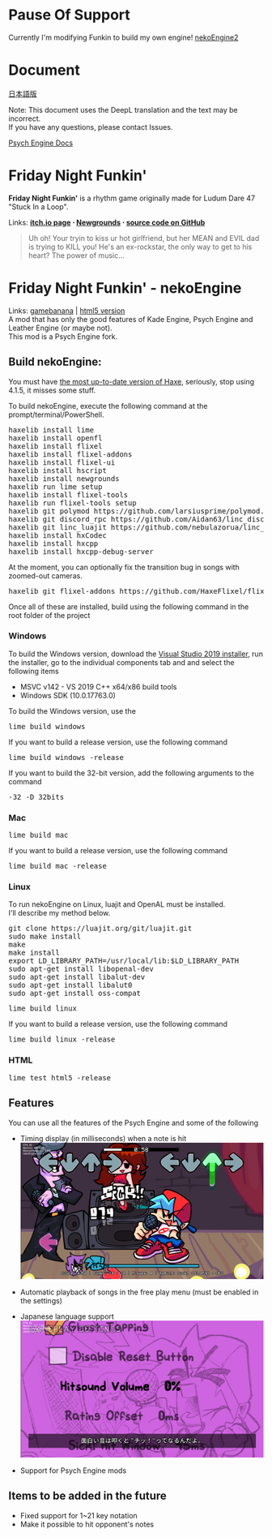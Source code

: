# Pause Of Support
Currently I'm modifying Funkin to build my own engine! [nekoEngine2](https://github.com/nennneko5787/FNF-nekoEngine2)
# Document
[日本語版](README_ja-jp.md)  

Note: This document uses the DeepL translation and the text may be incorrect.  
If you have any questions, please contact Issues.  
  
[Psych Engine Docs](PsychEngine.md)
# Friday Night Funkin'
**Friday Night Funkin'** is a rhythm game originally made for Ludum Dare 47 "Stuck In a Loop".

Links: **[itch.io page](https://ninja-muffin24.itch.io/funkin) ⋅ [Newgrounds](https://www.newgrounds.com/portal/view/770371) ⋅ [source code on GitHub](https://github.com/ninjamuffin99/Funkin)**
> Uh oh! Your tryin to kiss ur hot girlfriend, but her MEAN and EVIL dad is trying to KILL you! He's an ex-rockstar, the only way to get to his heart? The power of music... 

# Friday Night Funkin' - nekoEngine
Links: [gamebanana](https://gamebanana.com/mods/406751) | [html5 version](https://www.nennneko5787.ml/FNF-nekoEngine)  
A mod that has only the good features of Kade Engine, Psych Engine and Leather Engine (or maybe not).  
This mod is a Psych Engine fork.

## Build nekoEngine:
You must have [the most up-to-date version of Haxe](https://haxe.org/download/), seriously, stop using 4.1.5, it misses some stuff.  

To build nekoEngine, execute the following command at the prompt/terminal/PowerShell.  
<pre>
haxelib install lime
haxelib install openfl
haxelib install flixel
haxelib install flixel-addons
haxelib install flixel-ui
haxelib install hscript
haxelib install newgrounds
haxelib run lime setup
haxelib install flixel-tools
haxelib run flixel-tools setup
haxelib git polymod https://github.com/larsiusprime/polymod.git
haxelib git discord_rpc https://github.com/Aidan63/linc_discord-rpc
haxelib git linc_luajit https://github.com/nebulazorua/linc_luajit
haxelib install hxCodec
haxelib install hxcpp
haxelib install hxcpp-debug-server
</pre>
At the moment, you can optionally fix the transition bug in songs with zoomed-out cameras.
<pre>
haxelib git flixel-addons https://github.com/HaxeFlixel/flixel-addons
</pre>
Once all of these are installed, build using the following command in the root folder of the project
### Windows
To build the Windows version, download the [Visual Studio 2019 installer](https://download.visualstudio.microsoft.com/download/pr/3105fcfe-e771-41d6-9a1c-fc971e7d03a7/8eb13958dc429a6e6f7e0d6704d43a55f18d02a253608351b6bf6723ffdaf24e/vs_Community.exe), run the installer, go to the individual components tab and and select the following items

* MSVC v142 - VS 2019 C++ x64/x86 build tools
* Windows SDK (10.0.17763.0)

To build the Windows version, use the
<pre>
lime build windows
</pre>
If you want to build a release version, use the following command
<pre>
lime build windows -release
</pre>
If you want to build the 32-bit version, add the following arguments to the command
<pre>
-32 -D 32bits
</pre>
### Mac
<pre>
lime build mac
</pre>
If you want to build a release version, use the following command
<pre>
lime build mac -release
</pre>
### Linux
To run nekoEngine on Linux, luajit and OpenAL must be installed.  
I'll describe my method below.
<pre>
git clone https://luajit.org/git/luajit.git
sudo make install
make
make install
export LD_LIBRARY_PATH=/usr/local/lib:$LD_LIBRARY_PATH 
sudo apt-get install libopenal-dev
sudo apt-get install libalut-dev
sudo apt-get install libalut0
sudo apt-get install oss-compat
</pre>
<pre>
lime build linux
</pre>
If you want to build a release version, use the following command
<pre>
lime build linux -release
</pre>
### HTML
<pre>
lime test html5 -release
</pre>
## Features
You can use all the features of the Psych Engine and some of the following
* Timing display (in milliseconds) when a note is hit
<img src="README_assets/キャプチャ_2022_10_21_18_09_51_103.png"></img>

* Automatic playback of songs in the free play menu (must be enabled in the settings)
* Japanese language support
<img src="README_assets/キャプチャ_2022_10_21_18_13_07_533.png"></img>

* Support for Psych Engine mods
## Items to be added in the future
* Fixed support for 1~21 key notation
* Make it possible to hit opponent's notes
